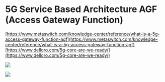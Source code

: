# 5G Service Based Architecture AGF (Access Gateway Function)

[https://www.metaswitch.com/knowledge-center/reference/what-is-a-5g-access-gateway-function-agf](https://www.metaswitch.com/knowledge-center/reference/what-is-a-5g-access-gateway-function-agf)
[https://www.delloro.com/5g-core-are-we-ready/](https://www.delloro.com/5g-core-are-we-ready/)


![](https://media-exp1.licdn.com/dms/image/C4D22AQEIixvtjn3rJQ/feedshare-shrink_800/0?e=1593648000&v=beta&t=ftbKihbqqUNB8AiKMzt-UVJQ_L_vDGmehHpQLuyqAFo)


![](https://media-exp1.licdn.com/dms/image/sync/C4E27AQEpvmO7hyvqCQ/articleshare-shrink_800/0?e=1590912000&v=beta&t=-sta_4F2kCPZswjOYUpz3amfoDievBDv6YmuSBfu_r4)
